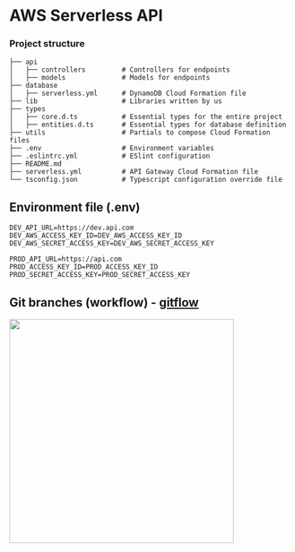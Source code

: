 # AWS Serverless API
### Project structure
```
├── api
│   ├── controllers         # Controllers for endpoints
│   ├── models              # Models for endpoints
├── database
│   ├── serverless.yml      # DynamoDB Cloud Formation file
├── lib                     # Libraries written by us
├── types
│   ├── core.d.ts           # Essential types for the entire project
│   ├── entities.d.ts       # Essential types for database definition
├── utils                   # Partials to compose Cloud Formation files
├── .env                    # Environment variables
├── .eslintrc.yml           # ESlint configuration
├── README.md
├── serverless.yml          # API Gateway Cloud Formation file
└── tsconfig.json           # Typescript configuration override file
```

## Environment file (.env)
```
DEV_API_URL=https://dev.api.com
DEV_AWS_ACCESS_KEY_ID=DEV_AWS_ACCESS_KEY_ID
DEV_AWS_SECRET_ACCESS_KEY=DEV_AWS_SECRET_ACCESS_KEY

PROD_API_URL=https://api.com
PROD_ACCESS_KEY_ID=PROD_ACCESS_KEY_ID
PROD_SECRET_ACCESS_KEY=PROD_SECRET_ACCESS_KEY
```

## Git branches (workflow) - [gitflow](https://www.atlassian.com/git/tutorials/comparing-workflows/gitflow-workflow)
<img src="https://dl7op14h3s9f3.cloudfront.net/gitflow.svg" width="400">